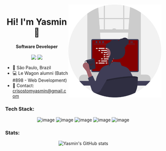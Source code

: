 <img align="right" src="photo.svg" width="300" />
<h1 align="center">Hi! I'm Yasmin 🚩</h1>

<h4 align="center">Software Developer</h4>

<p align="center">
  <a href="https://www.linkedin.com/in/yasmin-crisostomo-45baa9237/"><img src="https://img.shields.io/badge/LinkedIn-850000?style=for-the-badge&logo=linkedin&logoColor=white"/></a>
   <a href="https://www.instagram.com/yasmincrisostom/"><img src="https://img.shields.io/badge/Instagram-850000?style=for-the-badge&logo=instagram&logoColor=white"/></a>
</p>

- 📍 São Paulo, Brazil
- 💻 Le Wagon alumni (Batch #898 - Web Development)
- 📩 Contact: crisostomyasmin@gmail.com


<h3>Tech Stack:</h3>
  
  <div align="center">
    
  ![image](https://img.shields.io/badge/Ruby_on_Rails-850000?style=for-the-badge&logo=ruby&logoColor=white)
  ![image](https://img.shields.io/badge/javascript-850000?style=for-the-badge&logo=javascript&logoColor=white)
  ![image](https://img.shields.io/badge/MongoDB-850000?style=for-the-badge&logo=mongodb&logoColor=white)
  ![image](https://img.shields.io/badge/PostgreSQL-850000?style=for-the-badge&logo=postgresql&logoColor=white)
  ![image](https://img.shields.io/badge/Heroku-850000?style=for-the-badge&logo=heroku&logoColor=white)
  
  </div>
  
<h3>Stats:</h3>
  
  <div align="center">
    
   ![Yasmin's GitHub stats](https://github-readme-stats.vercel.app/api?username=yasmincrisostom&theme=aura_dark&show_icons=true)
  
  </div>
